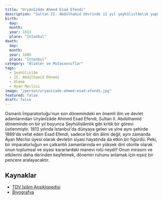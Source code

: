 ```yaml
---
title: "Uryânîzâde Ahmed Esad Efendi"
description: "Sultan II. Abdülhamid devrinde 11 yıl şeyhülislâmlık yapmış Osmanlı âlimi ve devlet adamı."
birth:
  day: 
  month: 
  year: 1813
  place: "İstanbul"
death:
  day: 
  month: 
  year: 1889
  place: "İstanbul"
category: "Âlimler ve Mutasavvıflar"
tags:
  - Şeyhülislâm
  - II. Abdülhamid Dönemi
  - Ulema
  - Âyan Meclisi
image: "/person/uryanizade-ahmed-esad-efendi.jpg"
featured: false
draft: false
---
```


Osmanlı İmparatorluğu'nun son dönemindeki en önemli ilim ve devlet adamlarından Uryânîzâde Ahmed Esad Efendi, Sultan II. Abdülhamid döneminde on bir yıl boyunca Şeyhülislâmlık gibi kritik bir görevi üstlenmiştir. 1813 yılında İstanbul'da dünyaya gelen ve yine aynı şehirde 1889'da vefat eden Esad Efendi, sadece bir din âlimi değil, aynı zamanda Âyan Meclisi üyesi olarak devletin siyasi hayatında da etkin bir figürdü. Peki, bir imparatorluğun en çalkantılı zamanlarında en yüksek dini otorite olarak onun toplumsal ve siyasi kararlardaki manevi rolü neydi? Onun mirasını ve etkilerini daha derinden keşfetmek, dönemin ruhunu anlamak için eşsiz bir pencere aralayacaktır.

## Kaynaklar

- [TDV İslâm Ansiklopedisi](https://islamansiklopedisi.org.tr/esad-efendi-uryanizade)
- [Biyografya](https://www.biyografya.com/biyografi/17709)